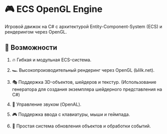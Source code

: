 # 🎮 ECS OpenGL Engine

Игровой движок на C# с архитектурой Entity-Component-System (ECS) и рендерингом через OpenGL.

## 📌 Возможности

1. 🔥 Гибкая и модульная ECS-система.

2. 🏎 Высокопроизводительный рендеринг через OpenGL (Ыilk.net).

3. 🎭 Поддержка 3D-объектов, шейдеров и текстур. (Использование генератора для создания экземпляра шейдерного представления на C#)

4. 🎵 Управление звуком (OpenAL).

5. 🎮 Поддержка ввода с клавиатуры, мыши и геймпада.

6. 🔄 Простая система обновления объектов и обработки событий.